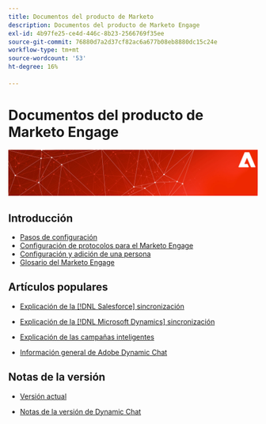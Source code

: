 ```yaml
---
title: Documentos del producto de Marketo
description: Documentos del producto de Marketo Engage
exl-id: 4b97fe25-ce4d-446c-8b23-2566769f35ee
source-git-commit: 76880d7a2d37cf82ac6a677b08eb8880dc15c24e
workflow-type: tm+mt
source-wordcount: '53'
ht-degree: 16%

---
```


# Documentos del producto de Marketo Engage

![](assets/marketo-docs-banner.jpg)

## Introducción

* [Pasos de configuración](/help/marketo/getting-started/initial-setup/setup-steps.md)
* [Configuración de protocolos para el Marketo Engage](/help/marketo/getting-started/initial-setup/configure-protocols-for-marketo.md)
* [Configuración y adición de una persona](/help/marketo/getting-started/quick-wins/get-set-up-and-add-a-person.md)
* [Glosario del Marketo Engage](/help/marketo/getting-started/things-to-know/marketo-engage-glossary.md)

## Artículos populares

* [Explicación de la  [!DNL Salesforce] sincronización](/help/marketo/product-docs/crm-sync/salesforce-sync/understanding-the-salesforce-sync.md)

* [Explicación de la  [!DNL Microsoft Dynamics] sincronización](/help/marketo/product-docs/crm-sync/microsoft-dynamics-sync/understanding-the-microsoft-dynamics-sync.md)

* [Explicación de las campañas inteligentes](/help/marketo/product-docs/core-marketo-concepts/smart-campaigns/understanding-smart-campaigns.md)

* [Información general de Adobe Dynamic Chat](/help/marketo/product-docs/demand-generation/dynamic-chat/dynamic-chat-overview.md)

## Notas de la versión

* [Versión actual](/help/marketo/release-notes/current.md)

* [Notas de la versión de Dynamic Chat](/help/marketo/release-notes/dynamic-chat.md)
